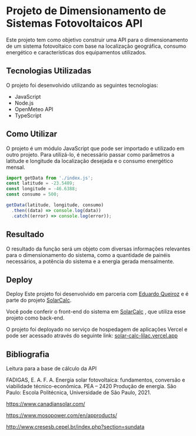 ﻿
# Projeto de Dimensionamento de Sistemas Fotovoltaicos API

Este projeto tem como objetivo construir uma API para o dimensionamento de um sistema fotovoltaico com base na localização geográfica, consumo energético e características dos equipamentos utilizados.

## Tecnologias Utilizadas

O projeto foi desenvolvido utilizando as seguintes tecnologias:

- JavaScript
- Node.js
- OpenMeteo API
- TypeScript
  
## Como Utilizar

O projeto é um módulo JavaScript que pode ser importado e utilizado em outro projeto. Para utilizá-lo, é necessário passar como parâmetros a latitude e longitude da localização desejada e o consumo energético mensal.



```javascript
import getData from './index.js';
const latitude = -23.5489;
const longitude = -46.6388;
const consumo = 500;

getData(latitude, longitude, consumo)
  .then((data) => console.log(data))
  .catch((error) => console.log(error));
```


## Resultado

O resultado da função será um objeto com diversas informações relevantes para o dimensionamento do sistema, como a quantidade de painéis necessários, a potência do sistema e a energia gerada mensalmente.

## Deploy 
Deploy
Este projeto foi desenvolvido em parceria com [Eduardo Queiroz](https://github.com/eduardoqsilva/) e é parte do projeto [SolarCalc](https://github.com/eduardoqsilva/solarCalc).

Você pode conferir o front-end do sistema em [SolarCalc](https://github.com/eduardoqsilva/solarCalc) , que utiliza esse projeto como back-end.

O projeto foi deployado no serviço de hospedagem de aplicações Vercel e pode ser acessado através do seguinte link:  [solar-calc-lilac.vercel.app](solar-calc-lilac.vercel.app)
## Bibliografia

Leitura para a base de cálculo da API 

FADIGAS, E. A. F. A. Energia solar fotovoltaica: fundamentos, conversão e viabilidade técnico-econômica. PEA – 2420 Produção de energia. São Paulo: Escola Politécnica, Universidade de São Paulo, 2021.

https://www.canadiansolar.com/

https://www.mosopower.com/en/approducts/

http://www.cresesb.cepel.br/index.php?section=sundata

